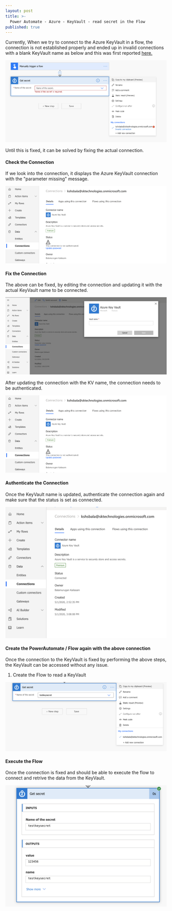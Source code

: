 ```yaml
---
layout: post
title: >-
  Power Automate - Azure - KeyVault - read secret in the Flow
published: true
---
```


Currently, When we try to connect to the Azure KeyVault in a flow, the connection is not established properly and ended up in invalid connections with a blank KeyVault name as below and this was first reported <a href="https://powerusers.microsoft.com/t5/Connecting-To-Data/Azure-Key-Vault-Connection-Get-Secret-action/m-p/545066?fbclid=IwAR0powDBwi74eAGkc6ZX2JAftGYGtxHmD60W8w7OZrYucZhjkv68H-6yBX4#M8606">here.</a>

<img src="../images/posts/3/Azure-KV-Invalid-Connection.png" class="img80">

Until this is fixed, it can be solved by fixing the actual connection.

#### Check the Connection
If we look into the connection, it displays the Azure KeyVault connection with the "parameter missing" message.

<img src="../images/posts/3/PowerAutomate - KV - Connection - NotAuthenticated.png" class="img80">

#### Fix the Connection
The above can be fixed, by editing the connection and updating it with the actual KeyVault name to be connected.

<img src="../images/posts/3/PowerAutomate - KV - Connection - KVName.png" class="img80">

After updating the connection with the KV name, the connection needs to be authenticated.

<img src="../images/posts/3/PowerAutomate - KV - Connection - NotAuthenticated.png" class="img80">

#### Authenticate the Connection
Once the KeyVault name is updated, authenticate the connection again and make sure that the status is set as connected.

<img src="../images/posts/3/PowerAutomate - KV - Connection - Connected.png" class="img50">

#### Create the PowerAutomate / Flow again with the above connection
Once the connection to the KeyVault is fixed by performing the above steps, the KeyVault can be accessed without any issue.

1. Create the Flow to read a KeyVault

<img src="../images/posts/3/PowerAutomate - Create - KV - Read - Connected.png" class="img80">

#### Execute the Flow
Once the connection is fixed and should be able to execute the flow to connect and retrive the data from the KeyVault.

<img src="../images/posts/3/PowerAutomate - KV - Run - OK.png" class="img50">

